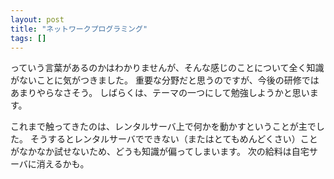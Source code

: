 ```yaml
---
layout: post
title: "ネットワークプログラミング"
tags: []
---
```


っていう言葉があるのかはわかりませんが、そんな感じのことについて全く知識がないことに気がつきました。
重要な分野だと思うのですが、今後の研修ではあまりやらなさそう。
しばらくは、テーマの一つにして勉強しようかと思います。

これまで触ってきたのは、レンタルサーバ上で何かを動かすということが主でした。
そうするとレンタルサーバでできない（またはとてもめんどくさい）ことがなかなか試せないため、どうも知識が偏ってしまいます。
次の給料は自宅サーバに消えるかも。
